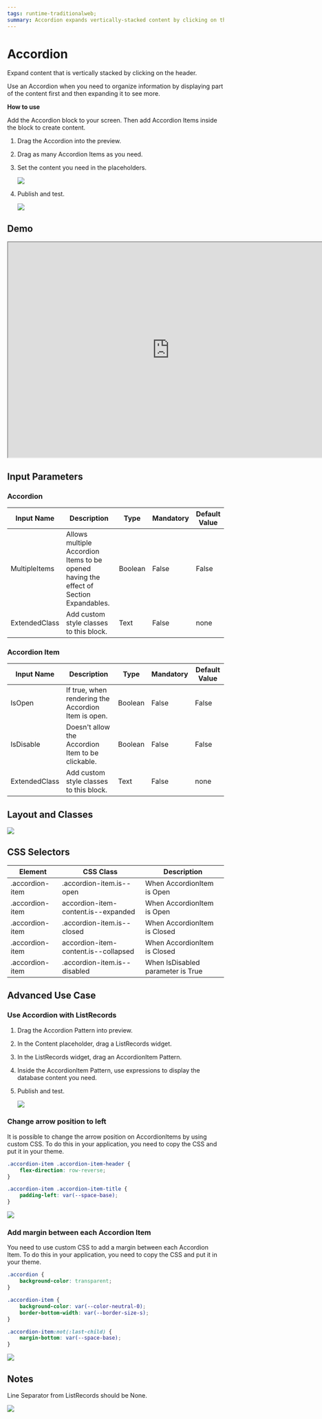 ```yaml
---
tags: runtime-traditionalweb; 
summary: Accordion expands vertically-stacked content by clicking on the header.
---
```


# Accordion

Expand content that is vertically stacked by clicking on the header.

Use an Accordion when you need to organize information by displaying part of the content first and then expanding it to see more.

**How to use**

Add the Accordion block to your screen. Then add Accordion Items inside the block to create content.

1. Drag the Accordion into the preview.
1. Drag as many Accordion Items as you need.
1. Set the content you need in the placeholders. 

    ![](<images/accordion-image-1.png>)

1. Publish and test.

    ![](<images/accordion-image-2.png>)

## Demo

<iframe src="https://drive.google.com/file/d/1_uTh7xhqZ2vqwHE2Hsd9mp6NUsF7S829/preview" width="750" height="500"></iframe>


## Input Parameters

### Accordion
| **Input Name** |  **Description** |  **Type** | **Mandatory** | **Default Value** |
|---|---|---|---|---|
| MultipleItems  |  Allows multiple Accordion Items to be opened having the effect of Section Expandables. |  Boolean | False | False |
| ExtendedClass  |  Add custom style classes to this block. |  Text | False | none |

### Accordion Item
| **Input Name** |  **Description** |  **Type** | **Mandatory** | **Default Value** |
|---|---|---|---|---|
| IsOpen  |  If true, when rendering the Accordion Item is open. |  Boolean | False | False |
| IsDisable  |  Doesn't allow the Accordion Item to be clickable. |  Boolean | False | False |
| ExtendedClass  |  Add custom style classes to this block. |  Text | False | none |

## Layout and Classes

![](<images/accordion-image-3.png>)

## CSS Selectors
| **Element** |  **CSS Class** |  **Description**  |
| --- | --- | --- |
| .accordion-item | .accordion-item.is--open |  When AccordionItem is Open  |
| .accordion-item | accordion-item-content.is--expanded |  When AccordionItem is Open  |
| .accordion-item | .accordion-item.is--closed |  When AccordionItem is Closed  |
| .accordion-item | accordion-item-content.is--collapsed |  When AccordionItem is Closed  |
| .accordion-item | .accordion-item.is--disabled |  When IsDisabled parameter is True  |

## Advanced Use Case

### Use Accordion with ListRecords

1. Drag the Accordion Pattern into preview.
1. In the Content placeholder, drag a ListRecords widget.
1. In the ListRecords widget, drag an AccordionItem Pattern.
1. Inside the AccordionItem Pattern, use expressions to display the database content you need.
1. Publish and test.

    ![](<images/accordion-image-4.png>)

### Change arrow position to left

It is possible to change the arrow position on AccordionItems by using custom CSS. To do this in your application, you need to copy the CSS and put it in your theme.

```css
.accordion-item .accordion-item-header {
    flex-direction: row-reverse;
}

.accordion-item .accordion-item-title {
    padding-left: var(--space-base);
}
```
![](<images/accordion-image-5.png>)

### Add margin between each Accordion Item

You need to use custom CSS to add a margin between each Accordion Item. To do this in your application, you need to copy the CSS and put it in your theme.

```css
.accordion {
    background-color: transparent;
}

.accordion-item {
    background-color: var(--color-neutral-0);
    border-bottom-width: var(--border-size-s);
}

.accordion-item:not(:last-child) {
    margin-bottom: var(--space-base);
}
```
![](<images/accordion-image-6.png>)

## Notes

Line Separator from ListRecords should be None.

![](<images/accordion-image-7.png>)



